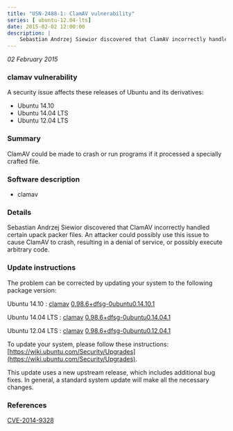 ```yaml
---
title: "USN-2488-1: ClamAV vulnerability"
series: [ ubuntu-12.04-lts]
date: 2015-02-02 12:00:00
description: |
    Sebastian Andrzej Siewior discovered that ClamAV incorrectly handled certain upack packer files. An attacker could possibly use this issue to cause ClamAV to crash, resulting in a denial of service, or possibly execute arbitrary code. 
--- 
```

 
 

*02 February 2015*

### clamav vulnerability

A security issue affects these releases of Ubuntu and its derivatives:

* Ubuntu 14.10
* Ubuntu 14.04 LTS
* Ubuntu 12.04 LTS

### Summary

ClamAV could be made to crash or run programs if it processed a specially crafted file.

### Software description

* clamav 

### Details

Sebastian Andrzej Siewior discovered that ClamAV incorrectly handled certain upack packer files. An attacker could possibly use this issue to cause ClamAV to crash, resulting in a denial of service, or possibly execute arbitrary code. 

### Update instructions

The problem can be corrected by updating your system to the following package version:

Ubuntu 14.10
 : [clamav](https://launchpad.net/ubuntu/+source/clamav) <span> [0.98.6+dfsg-0ubuntu0.14.10.1](https://launchpad.net/ubuntu/+source/clamav/0.98.6+dfsg-0ubuntu0.14.10.1) </span> 

Ubuntu 14.04 LTS
 : [clamav](https://launchpad.net/ubuntu/+source/clamav) <span> [0.98.6+dfsg-0ubuntu0.14.04.1](https://launchpad.net/ubuntu/+source/clamav/0.98.6+dfsg-0ubuntu0.14.04.1) </span> 

Ubuntu 12.04 LTS
 : [clamav](https://launchpad.net/ubuntu/+source/clamav) <span> [0.98.6+dfsg-0ubuntu0.12.04.1](https://launchpad.net/ubuntu/+source/clamav/0.98.6+dfsg-0ubuntu0.12.04.1) </span> 

To update your system, please follow these instructions: [https://wiki.ubuntu.com/Security/Upgrades](https://wiki.ubuntu.com/Security/Upgrades).

This update uses a new upstream release, which includes additional bug fixes. In general, a standard system update will make all the necessary changes. 

### References

 
 [CVE-2014-9328](http://people.ubuntu.com/~ubuntu-security/cve/CVE-2014-9328)
 

